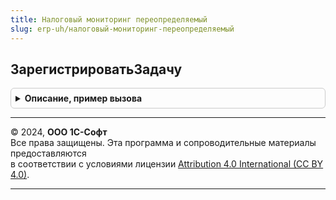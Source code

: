 ```yaml
---
title: Налоговый мониторинг переопределяемый
slug: erp-uh/налоговый-мониторинг-переопределяемый
---
```



## ЗарегистрироватьЗадачу
<details style="margin: 1em 0; padding: 0.5em; border: 1px solid #ccc; border-radius: 6px;">

<summary style="font-weight: bold; cursor: pointer;">Описание, пример вызова</summary>

```bsl

Процедура ЗарегистрироватьЗадачу(Набор, Отказ) Экспорт
```

Пример вызова
```bsl
НалоговыйМониторингПереопределяемый.ЗарегистрироватьЗадачу(Набор, Отказ) 
```
</details>

---

© 2024, **ООО 1С-Софт**  
Все права защищены. Эта программа и сопроводительные материалы предоставляются  
в соответствии с условиями лицензии [Attribution 4.0 International (CC BY 4.0)](https://creativecommons.org/licenses/by/4.0/legalcode).

---
